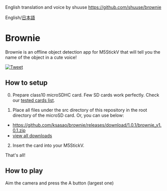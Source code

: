 English translation and voice by shuuse https://github.com/shuuse/brownie

English/[日本語](README.ja.md)
# Brownie
Brownie is an offline object detection app for M5StickV that will tell you the name of the object in a cute voice!

[![Tweet](https://user-images.githubusercontent.com/179872/61575967-48284000-ab0e-11e9-9309-c4792fd5a473.png)](https://twitter.com/ksasao/status/1151984910703288321)

## How to setup
0. Prepare class10 microSDHC card. Few SD cards work perfectly. Check our [tested cards list](https://docs.google.com/spreadsheets/d/10Vv8ZQkbXX59aT_GkoolTMHf83zroIT21uNjvQMaGng/edit#gid=0). 

1. Place all files under the src directory of this repository in the root directory of the microSD card.
Or, you can use below:

- https://github.com/ksasao/brownie/releases/download/1.0.1/brownie_v1.0.1.zip
- [view all downloads](https://github.com/ksasao/brownie/releases)

2. Insert the card into your M5StickV.

That's all!


## How to play
Aim the camera and press the A button (largest one)
